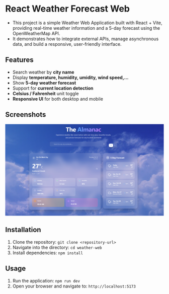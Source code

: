 # React Weather Forecast Web
- This project is a simple Weather Web Application built with React + Vite, providing real-time weather information and a 5-day forecast using the OpenWeatherMap API.
- It demonstrates how to integrate external APIs, manage asynchronous data, and build a responsive, user-friendly interface.

## Features
- Search weather by **city name**
- Display **temperature, humidity, umidity, wind speed,...**
- Show **5-day weather forecast**
- Support for **current location detection**
- **Celsius / Fahrenheit** unit toggle
- **Responsive UI** for both desktop and mobile
  
## Screenshots
![Screenshot](src/assets/screenshot.png)

## Installation
1. Clone the repository: `git clone <repository-url>`
2. Navigate into the directory: `cd weather-web`
3. Install dependencies: `npm install`

## Usage
1. Run the application: `npm run dev`
2. Open your browser and navigate to: `http://localhost:5173`

